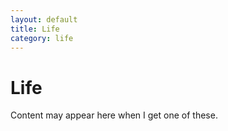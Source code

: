 ```yaml
---
layout: default
title: Life
category: life
---
```


# Life

Content may appear here when I get one of these.
